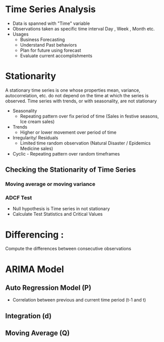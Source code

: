 # Time Series Analysis
- Data is spanned with "Time" variable 
- Observations taken as specific time interval Day , Week , Month etc.
- Usages 
  - Business Forecasting 
  - Understand Past behaviors
  - Plan for future using forecast
  - Evaluate current accomplishments 
  
# Stationarity 
A stationary time series is one whose properties mean, variance, autocorrelation, etc. do not depend on the time at which the series is observed.
Time series with trends, or with seasonality, are not stationary
- Seasonality
  - Repeating pattern over fix period of time (Sales in festive seasons, Ice cream sales)
- Trends 
  - Higher or lower movement over period of time  
- Irregularity/ Residuals 
  - Limited time random observation (Natural Disaster / Epidemics Medicine sales)
- Cyclic - Repeating pattern over random timeframes

## Checking the Stationarity of Time Series 
### Moving average or moving variance 
### ADCF Test
- Null hypothesis is Time series in not stationary 
- Calculate Test Statistics and Critical Values 

# Differencing : 
Compute the differences between consecutive observations

# ARIMA Model
## Auto Regression Model (P)
- Correlation between previous and current time period (t-1 and t)
## Integration (d)
## Moving Average (Q)

